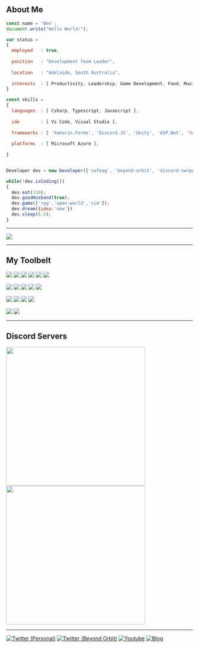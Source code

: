 ## About Me

```js
const name = 'Ben';
document.write("Hello World!");

var status = 
{ 
  employed   : true,
  
  position   : "Development Team Leader",
  
  location   : "Adelaide, South Australia",
  
  interests  : [ Productivity, Leadership, Game Development, Food, Music, Science Fiction, Food ]
}

const skills = 
{
  languages  : [ Csharp, Typescript, Javascript ],
  
  ide        : [ Vs Code, Visual Studio ],
  
  frameworks : [ 'Xamarin.Forms', 'Discord.JS', 'Unity', 'ASP.Net', 'VueJS'],
  
  platforms  : [ Microsoft Azure ],
  
}


Developer dev = new Developer(['safeag', 'beyond-orbit', 'discord-swrpg', ...]);

while(!dev.isCoding())  
{
  dev.eat(110);
  dev.goodHusband(true);
  dev.game(['rpg','open-world','sim']);
  dev.dream({idea:'new'})
  dev.sleep(6.5);
}
```

---

<a href="#">
  <img align="center" src="https://github-readme-stats.vercel.app/api/wakatime?username=bejasc&custom_title=Recent%20Activity%20(Last%207%20days)&langs_count=6&layout=compact&theme=onedark" />
</a>
<!-- <a href="#">
  <img align="center" src="https://github-readme-stats-one-bice.vercel.app/api/top-langs/?username=bejasc&langs_count=10&hide=scss,python,lua&count_private=true&layout=compact&role=OWNER,ORGANIZATION_MEMBER,COLLABORATOR&show_icons=true&theme=onedark" />
</a> -->

---

## My Toolbelt

![](https://img.shields.io/badge/TypeScript-informational?style=flat&logo=Typescript&logoColor=white&color=2bbc8a)
![](https://img.shields.io/badge/C%20Sharp-informational?style=flat&logo=c-sharp&logoColor=white&color=2bbc8a)
![](https://img.shields.io/badge/JavaScript-informational?style=flat&logo=Javascript&logoColor=white&color=2bbc8a)
![](https://img.shields.io/badge/SQL-informational?style=flat&logo=Javascript&logoColor=white&color=2bbc8a)
![](https://img.shields.io/badge/HTML-informational?style=flat&logo=html5&logoColor=white&color=2bbc8a)
![](https://img.shields.io/badge/CSS-informational?style=flat&logo=css3&logoColor=white&color=2bbc8a)

![](https://img.shields.io/badge/Xamarin.Forms-informational?style=flat&logo=Xamarin&logoColor=white&color=bd3e6b)
![](https://img.shields.io/badge/Discord.JS-informational?style=flat&logo=Discord&logoColor=white&color=bd3e6b)
![](https://img.shields.io/badge/Unity-informational?style=flat&logo=unity&logoColor=white&color=bd3e6b)
![](https://img.shields.io/badge/Vue.JS-informational?style=flat&logo=Vue.js&logoColor=white&color=bd3e6b)
![](https://img.shields.io/badge/Vuetify-informational?style=flat&logo=Vuetify&logoColor=white&color=bd3e6b)

![](https://img.shields.io/badge/Azure-informational?style=flat&logo=microsoft-azure&logoColor=white&color=BD6719)
![](https://img.shields.io/badge/Visual%20Studio-informational?style=flat&logo=visual-studio&logoColor=white&color=BD6719)
![](https://img.shields.io/badge/Visual%20Studio%20Code-informational?style=flat&logo=visual-studio-code&logoColor=white&color=BD6719)
![](https://img.shields.io/badge/SQL%20Server%20Management%20Studio-informational?style=flat&logo=microsoft-sql-server&logoColor=white&color=BD6719)

![](https://img.shields.io/badge/Adobe_Photoshop-informational?style=flat&logo=adobe-photoshop&logoColor=white&color=35A1BD)
![](https://img.shields.io/badge/Blender-informational?style=flat&logo=blender&logoColor=white&color=35A1BD)

---

## Discord Servers
<a href="https://discord.gg/28pExzKQrT">
  <kbd>
  <img align="center" src="https://cdn.discordapp.com/attachments/805622271904579606/805639151952986172/server-banner.gif" height="auto" width="375"/>
  </kbd>
</a>
<a href="https://discord.gg/ZvmKvya">
  <kbd>
  <img align="center" src="https://cdn.discordapp.com/attachments/758199183814426635/882273178813071410/drpg-banner.gif" height="auto" width="375"/>
  </kbd>
</a>

---
[![Twitter (Personal)](https://img.shields.io/badge/Twitter%20(Bejasc)-00acee?style=for-the-badge&logo=twitter&logoColor=white)](https://www.twitter.com/bejascaus)
[![Twitter (Beyond Orbit)](https://img.shields.io/badge/Twitter%20(Beyond%20Orbit)-00acee?style=for-the-badge&logo=twitter&logoColor=white)](https://www.twitter.com/drone5dev)
[![Youtube](https://img.shields.io/badge/YouTube-FF0000?style=for-the-badge&logo=youtube&logoColor=white)](https://www.youtube.com/channel/UCq4B_5TtPrjKqDkxtfwAahw)
[![Blog](https://img.shields.io/badge/Blog-FF5722?style=for-the-badge&logo=blogger&logoColor=white)](https://bejasc.github.io/blog/)
